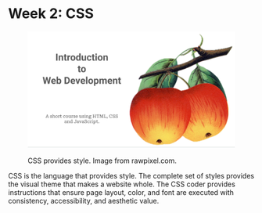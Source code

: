 # Week 2: CSS



<figure><img src="../.gitbook/assets/image.png" alt=""><figcaption><p>CSS provides style. Image from rawpixel.com.</p></figcaption></figure>

CSS is the language that provides style. The complete set of styles provides the visual theme that makes a website whole.  The CSS coder provides instructions that ensure page layout, color, and font are executed with consistency, accessibility, and aesthetic value.
